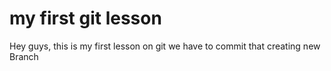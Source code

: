 # my first git lesson

Hey guys, this is my first lesson on git
we have to commit that
creating new Branch 